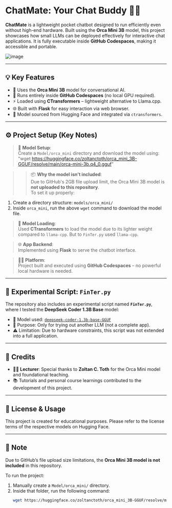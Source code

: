 # ChatMate: Your Chat Buddy 🤖💬

**ChatMate** is a lightweight pocket chatbot designed to run efficiently even without high-end hardware. Built using the **Orca Mini 3B** model, this project showcases how small LLMs can be deployed effectively for interactive chat applications. It is fully executable inside **GitHub Codespaces**, making it accessible and portable.


![image](https://github.com/user-attachments/assets/5c9deb94-56d0-4666-a53b-27486aec770c)


---

## 💡 Key Features

- 💬 Uses the **Orca Mini 3B** model for conversational AI.
- 🚀 Runs entirely inside **GitHub Codespaces** (no local GPU required).
- ⚡ Loaded using **CTransformers** – lightweight alternative to Llama.cpp.
- 🌐 Built with **Flask** for easy interaction via web browser.
- 📁 Model sourced from Hugging Face and integrated via `ctransformers`.

---

## ⚙️ Project Setup (Key Notes)

> 📝 **Model Setup**:  
Create a `Model/orca_mini` directory and download the model using: "wget https://huggingface.co/zoltanctoth/orca_mini_3B-GGUF/resolve/main/orca-mini-3b.q4_0.gguf"

> > 📦 **Why the model isn't included**:  
Due to GitHub's 2GB file upload limit, the Orca Mini 3B model is **not uploaded to this repository**.  
To set it up properly:
1. Create a directory structure: `models/orca_mini/`
2. Inside `orca_mini`, run the above `wget` command to download the model file.

> 🧠 **Model Loading**:  
Used **CTransformers** to load the model due to its lighter weight compared to `llama-cpp`. But to `FinTer.py` used `llama-cpp`.

> 🌐 **App Backend**:  
Implemented using **Flask** to serve the chatbot interface.

> 🧑‍💻 **Platform**:  
Project built and executed using **GitHub Codespaces** – no powerful local hardware is needed.

---

## 🧪 Experimental Script: `FinTer.py`

The repository also includes an experimental script named **`FinTer.py`**, where I tested the **DeepSeek Coder 1.3B Base** model:

- 📌 Model used: [`deepseek-coder-1.3b-base-GGUF`](https://huggingface.co/TheBloke/deepseek-coder-1.3b-base-GGUF)
- 🧪 Purpose: Only for trying out another LLM (not a complete app).
- ⚠️ Limitation: Due to hardware constraints, this script was not extended into a full application.

---

## 🙏 Credits

- 👨‍🏫 **Lecturer**: Special thanks to **Zoltan C. Toth** for the Orca Mini model and foundational teaching.
- 📚 Tutorials and personal course learnings contributed to the development of this project.

---

## 📄 License & Usage

This project is created for educational purposes. Please refer to the license terms of the respective models on Hugging Face.

---


## 📌 Note

Due to GitHub’s file upload size limitations, the **Orca Mini 3B model is not included** in this repository.

To run the project:
1. Manually create a `Model/orca_mini/` directory.
2. Inside that folder, run the following command:
   ```bash
   wget https://huggingface.co/zoltanctoth/orca_mini_3B-GGUF/resolve/main/orca-mini-3b.q4_0.gguf

